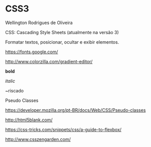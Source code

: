 # CSS3

Wellington Rodrigues de Oliveira

CSS: Cascading Style Sheets (atualmente na versão 3)

Formatar textos, posicionar, ocultar e exibir elementos.

https://fonts.google.com/

http://www.colorzilla.com/gradient-editor/

**bold**

*italic*

~riscado

Pseudo Classes

https://developer.mozilla.org/pt-BR/docs/Web/CSS/Pseudo-classes

http://html5blank.com/

https://css-tricks.com/snippets/css/a-guide-to-flexbox/

http://www.csszengarden.com/
